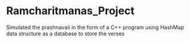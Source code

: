 # Ramcharitmanas_Project
Simulated the prashnavali in the form of a C++ program using HashMap data structure as a database to store the verses
